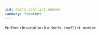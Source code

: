 ```yaml
---
uid: docfx_conflict.member
summary: *content
---
```


Further description for `docfx_conflict.member`
